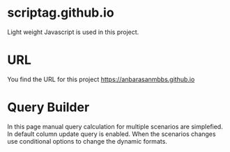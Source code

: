 # scriptag.github.io

  Light weight Javascript is used in this project. 

# URL
 
  You find the URL for this project
      https://anbarasanmbbs.github.io


# Query Builder

   In this page manual query calculation for multiple scenarios are simplefied. In default column update query is enabled. When the scenarios changes use conditional options to change the dynamic formats. 
